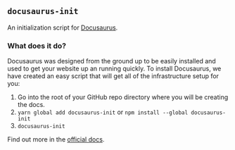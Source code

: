 ## `docusaurus-init`

An initialization script for [Docusaurus](https://docusuarus.io).

### What does it do?

Docusaurus was designed from the ground up to be easily installed and used to get your website up an running quickly. To install Docusaurus, we have created an easy script that will get all of the infrastructure setup for you:

1. Go into the root of your GitHub repo directory where you will be creating the docs.
1. `yarn global add docusaurus-init` or `npm install --global docusaurus-init`
1. `docusaurus-init`

Find out more in the [official docs](http://localhost:3000/docs/en/installation.html).
